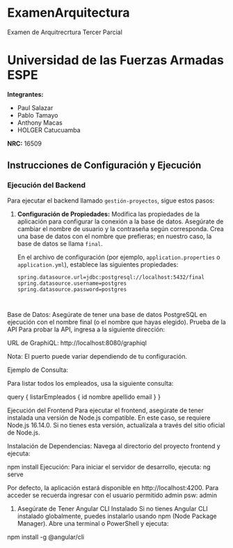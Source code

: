 # ExamenArquitectura
 Examen de Arquitrecrtura Tercer Parcial

# Universidad de las Fuerzas Armadas ESPE

**Integrantes:**
- Paul Salazar
- Pablo Tamayo
- Anthony Macas
- HOLGER Catucuamba 

**NRC:** 16509

## Instrucciones de Configuración y Ejecución

### Ejecución del Backend

Para ejecutar el backend llamado `gestión-proyectos`, sigue estos pasos:

1. **Configuración de Propiedades:**
   Modifica las propiedades de la aplicación para configurar la conexión a la base de datos. Asegúrate de cambiar el nombre de usuario y la contraseña según corresponda. Crea una base de datos con el nombre que prefieras; en nuestro caso, la base de datos se llama `final`.

   En el archivo de configuración (por ejemplo, `application.properties` o `application.yml`), establece las siguientes propiedades:

   ```properties
   spring.datasource.url=jdbc:postgresql://localhost:5432/final
   spring.datasource.username=postgres
   spring.datasource.password=postgres



Base de Datos: Asegúrate de tener una base de datos PostgreSQL en ejecución con el nombre final (o el nombre que hayas elegido).
Prueba de la API
Para probar la API, ingresa a la siguiente dirección:

URL de GraphiQL: http://localhost:8080/graphiql

Nota: El puerto puede variar dependiendo de tu configuración.

Ejemplo de Consulta:

Para listar todos los empleados, usa la siguiente consulta:

query {
  listarEmpleados {
    id
    nombre
    apellido
    email
  }
}



Ejecución del Frontend
Para ejecutar el frontend, asegúrate de tener instalada una versión de Node.js compatible. En este caso, se requiere Node.js 16.14.0. Si no tienes esta versión, actualízala a través del sitio oficial de Node.js.

Instalación de Dependencias: Navega al directorio del proyecto frontend y ejecuta:

npm install
Ejecución: Para iniciar el servidor de desarrollo, ejecuta: ng serve

Por defecto, la aplicación estará disponible en http://localhost:4200.
Para  acceder se recuerda ingresar con el usuario permitido admin psw: admin


1. Asegúrate de Tener Angular CLI Instalado
Si no tienes Angular CLI instalado globalmente, puedes instalarlo usando npm (Node Package Manager). Abre una terminal o PowerShell y ejecuta:

npm install -g @angular/cli
